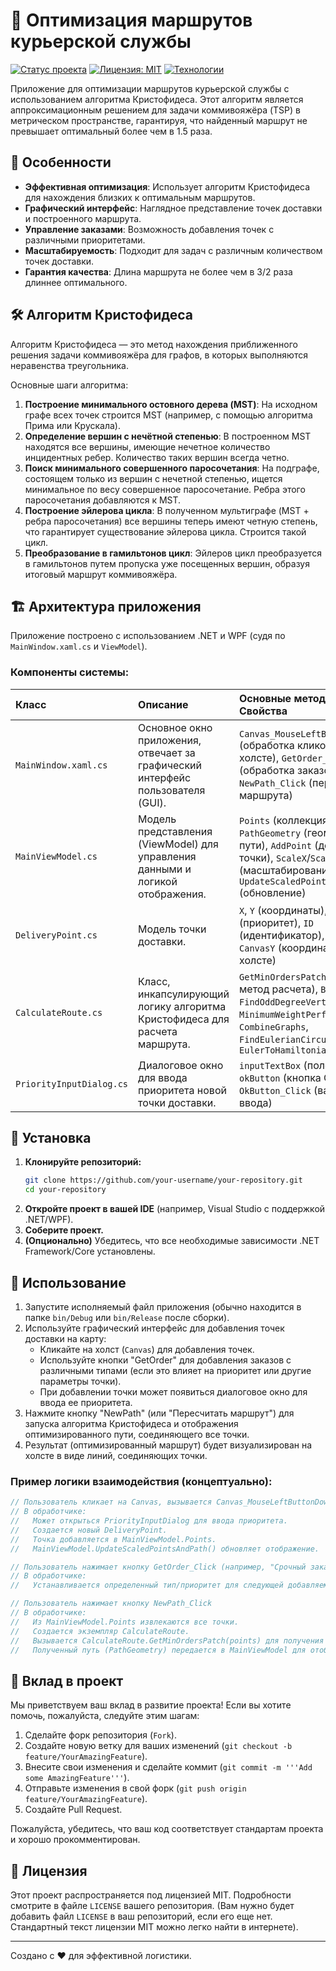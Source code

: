 # 🚚 Оптимизация маршрутов курьерской службы

[![Статус проекта](https://img.shields.io/badge/status-в%20разработке-yellowgreen)](https://github.com/your-username/your-repository)
[![Лицензия: MIT](https://img.shields.io/badge/License-MIT-blue.svg)](https://opensource.org/licenses/MIT)
[![Технологии](https://img.shields.io/badge/C%23-.NET_WPF-blueviolet)](https://dotnet.microsoft.com/)

Приложение для оптимизации маршрутов курьерской службы с использованием алгоритма Кристофидеса. Этот алгоритм является аппроксимационным решением для задачи коммивояжёра (TSP) в метрическом пространстве, гарантируя, что найденный маршрут не превышает оптимальный более чем в 1.5 раза.

## 🎯 Особенности

-   **Эффективная оптимизация**: Использует алгоритм Кристофидеса для нахождения близких к оптимальным маршрутов.
-   **Графический интерфейс**: Наглядное представление точек доставки и построенного маршрута.
-   **Управление заказами**: Возможность добавления точек с различными приоритетами.
-   **Масштабируемость**: Подходит для задач с различным количеством точек доставки.
-   **Гарантия качества**: Длина маршрута не более чем в 3/2 раза длиннее оптимального.

## 🛠️ Алгоритм Кристофидеса

Алгоритм Кристофидеса — это метод нахождения приближенного решения задачи коммивояжёра для графов, в которых выполняются неравенства треугольника.

Основные шаги алгоритма:

1.  **Построение минимального остовного дерева (MST)**: На исходном графе всех точек строится MST (например, с помощью алгоритма Прима или Крускала).
2.  **Определение вершин с нечётной степенью**: В построенном MST находятся все вершины, имеющие нечетное количество инцидентных ребер. Количество таких вершин всегда четно.
3.  **Поиск минимального совершенного паросочетания**: На подграфе, состоящем только из вершин с нечетной степенью, ищется минимальное по весу совершенное паросочетание. Ребра этого паросочетания добавляются к MST.
4.  **Построение эйлерова цикла**: В полученном мультиграфе (MST + ребра паросочетания) все вершины теперь имеют четную степень, что гарантирует существование эйлерова цикла. Строится такой цикл.
5.  **Преобразование в гамильтонов цикл**: Эйлеров цикл преобразуется в гамильтонов путем пропуска уже посещенных вершин, образуя итоговый маршрут коммивояжёра.

## 🏗️ Архитектура приложения

Приложение построено с использованием .NET и WPF (судя по `MainWindow.xaml.cs` и `ViewModel`).

### Компоненты системы:

| Класс                  | Описание                                                                 | Основные методы / Свойства                                                                                                                                  |
| :--------------------- | :----------------------------------------------------------------------- | :---------------------------------------------------------------------------------------------------------------------------------------------------------- |
| `MainWindow.xaml.cs`   | Основное окно приложения, отвечает за графический интерфейс пользователя (GUI). | `Canvas_MouseLeftButtonDown` (обработка кликов на холсте), `GetOrder_Click` (обработка заказов), `NewPath_Click` (пересчет маршрута)                     |
| `MainViewModel.cs`     | Модель представления (ViewModel) для управления данными и логикой отображения. | `Points` (коллекция точек), `PathGeometry` (геометрия пути), `AddPoint` (добавление точки), `ScaleX`/`ScaleY` (масштабирование), `UpdateScaledPointsAndPath` (обновление) |
| `DeliveryPoint.cs`     | Модель точки доставки.                                                   | `X`, `Y` (координаты), `Priority` (приоритет), `ID` (идентификатор), `CanvasX`, `CanvasY` (координаты на холсте)                                              |
| `CalculateRoute.cs`    | Класс, инкапсулирующий логику алгоритма Кристофидеса для расчета маршрута. | `GetMinOrdersPatch` (основной метод расчета), `BuildMST`, `FindOddDegreeVertices`, `MinimumWeightPerfectMatching`, `CombineGraphs`, `FindEulerianCircuit`, `EulerToHamiltonian` |
| `PriorityInputDialog.cs` | Диалоговое окно для ввода приоритета новой точки доставки.               | `inputTextBox` (поле ввода), `okButton` (кнопка ОК), `OkButton_Click` (валидация ввода)                                                                  |

## 🚀 Установка

1.  **Клонируйте репозиторий:**
    ```bash
    git clone https://github.com/your-username/your-repository.git
    cd your-repository
    ```
2.  **Откройте проект в вашей IDE** (например, Visual Studio с поддержкой .NET/WPF).
3.  **Соберите проект.**
4.  **(Опционально)** Убедитесь, что все необходимые зависимости .NET Framework/Core установлены.

## 📖 Использование

1.  Запустите исполняемый файл приложения (обычно находится в папке `bin/Debug` или `bin/Release` после сборки).
2.  Используйте графический интерфейс для добавления точек доставки на карту:
    *   Кликайте на холст (`Canvas`) для добавления точек.
    *   Используйте кнопки "GetOrder" для добавления заказов с различными типами (если это влияет на приоритет или другие параметры точки).
    *   При добавлении точки может появиться диалоговое окно для ввода ее приоритета.
3.  Нажмите кнопку "NewPath" (или "Пересчитать маршрут") для запуска алгоритма Кристофидеса и отображения оптимизированного пути, соединяющего все точки.
4.  Результат (оптимизированный маршрут) будет визуализирован на холсте в виде линий, соединяющих точки.

### Пример логики взаимодействия (концептуально):

```csharp
// Пользователь кликает на Canvas, вызывается Canvas_MouseLeftButtonDown
// В обработчике:
//   Может открыться PriorityInputDialog для ввода приоритета.
//   Создается новый DeliveryPoint.
//   Точка добавляется в MainViewModel.Points.
//   MainViewModel.UpdateScaledPointsAndPath() обновляет отображение.

// Пользователь нажимает кнопку GetOrder_Click (например, "Срочный заказ")
// В обработчике:
//   Устанавливается определенный тип/приоритет для следующей добавляемой точки.

// Пользователь нажимает кнопку NewPath_Click
// В обработчике:
//   Из MainViewModel.Points извлекаются все точки.
//   Создается экземпляр CalculateRoute.
//   Вызывается CalculateRoute.GetMinOrdersPatch(points) для получения оптимального пути.
//   Полученный путь (PathGeometry) передается в MainViewModel для отображения.
```

## 🤝 Вклад в проект

Мы приветствуем ваш вклад в развитие проекта! Если вы хотите помочь, пожалуйста, следуйте этим шагам:

1.  Сделайте форк репозитория (`Fork`).
2.  Создайте новую ветку для ваших изменений (`git checkout -b feature/YourAmazingFeature`).
3.  Внесите свои изменения и сделайте коммит (`git commit -m '''Add some AmazingFeature'''`).
4.  Отправьте изменения в свой форк (`git push origin feature/YourAmazingFeature`).
5.  Создайте Pull Request.

Пожалуйста, убедитесь, что ваш код соответствует стандартам проекта и хорошо прокомментирован.

## 📜 Лицензия

Этот проект распространяется под лицензией MIT. Подробности смотрите в файле `LICENSE` вашего репозитория. (Вам нужно будет добавить файл `LICENSE` в ваш репозиторий, если его еще нет. Стандартный текст лицензии MIT можно легко найти в интернете).

---

Создано с ❤️ для эффективной логистики.
